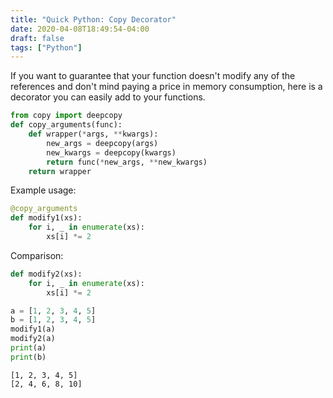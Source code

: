 ```yaml
---
title: "Quick Python: Copy Decorator"
date: 2020-04-08T18:49:54-04:00
draft: false
tags: ["Python"]
---
```


If you want to guarantee that your function doesn't modify any of the references and don't mind paying a price in memory consumption, here is a decorator you can easily add to your functions.

```python
from copy import deepcopy
def copy_arguments(func):
    def wrapper(*args, **kwargs):
        new_args = deepcopy(args)
        new_kwargs = deepcopy(kwargs)
        return func(*new_args, **new_kwargs)
    return wrapper
```

Example usage:

```python
@copy_arguments
def modify1(xs):
    for i, _ in enumerate(xs):
        xs[i] *= 2
```

Comparison:

```python
def modify2(xs):
    for i, _ in enumerate(xs):
        xs[i] *= 2

a = [1, 2, 3, 4, 5]
b = [1, 2, 3, 4, 5]
modify1(a)
modify2(a)
print(a)
print(b)
```

```
[1, 2, 3, 4, 5]
[2, 4, 6, 8, 10]
```

